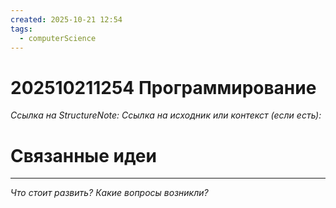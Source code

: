 ```yaml
---
created: 2025-10-21 12:54
tags:
  - computerScience
---
```

# 202510211254 Программирование

*Ссылка на StructureNote:*
*Ссылка на исходник или контекст (если есть):* 

# Связанные идеи

---

*Что стоит развить? Какие вопросы возникли?*
